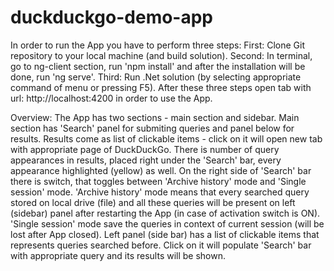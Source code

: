 # duckduckgo-demo-app
In order to run the App you have to perform three steps:
First: Clone Git repository to your local machine (and build solution).
Second: In terminal, go to ng-client section, run 'npm install' and after the installation will be done, run 'ng serve'.
Third: Run .Net solution (by selecting appropriate command of menu or pressing F5).
After these three steps open tab with url: http://localhost:4200 in order to use the App.

Overview:
The App has two sections - main section and sidebar.
Main section has 'Search' panel for submiting queries and panel below for results.
Results come as list of clickable items - click on it will open new tab with appropriate page of DuckDuckGo.
There is number of query appearances in results, placed right under the 'Search' bar, every appearance highlighted (yellow) as well.
On the right side of 'Search' bar there is switch, that toggles between 'Archive history' mode and 'Single session' mode.
'Archive history' mode means that every searched query stored on local drive (file) and all these queries will be present on left (sidebar) panel after restarting the App (in case of activation switch is ON). 'Single session' mode save the queries in context of current session (will be lost after App closed).
Left panel (side bar) has a list of clickable items that represents queries searched before. Click on it will populate 'Search' bar with appropriate query and its results will be shown.

